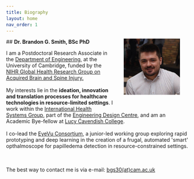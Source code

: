 ```yaml
---
title: Biography
layout: home
nav_order: 1
---
```


<img src="assets/prof.jpeg" style="float:right; height:11em; margin:2em; margin-top:0em; margin-bottom:2.5em">
## <b>Dr. Brandon G. Smith, BSc PhD</b>

I am a Postdoctoral Research Associate in the <a href="https://eng.cam.ac.uk" target="_blank">Department of Engineering</a>, at the University of Cambridge, funded by the <a href="https://ABSI.world" target="_blank">NIHR Global Health Research Group on Acquired Brain and Spine Injury.</a><br><br>My interests lie in the <b>ideation, innovation and translation processes for healthcare technologies in resource-limited settings</b>. I work within the <a href="https://ihsg.cam" target="_blank">International Health Systems Group</a>, part of the <a href="https://www-edc.eng.cam.ac.uk/" target="_blank">Engineering Design Centre</a>, and am an Academic Bye-fellow at <a href="https://lucy.cam.ac.uk" target="_blank">Lucy Cavendish College</a>.<br><br>
I co-lead the <a href="https://eye.vu" target="_blank">EyeVu Consortium</a>, a junior-led working group exploring rapid prototyping and deep learning in the creation of a frugal, automated 'smart' opthalmoscope for papilledema detection in resource-constrained settings. 

<br><br>
The best way to contact me is via e-mail: <a href="mailto:bgs30@cam.ac.uk?subject=Hello">bgs30(at)cam.ac.uk</a> 
<br><br>





